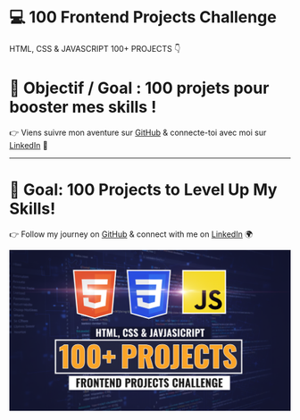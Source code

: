 # 💻 100 Frontend Projects Challenge  
HTML, CSS & JAVASCRIPT 100+ PROJECTS 👇  

# 🎯 Objectif / Goal : 100 projets pour booster mes skills !  
👉 Viens suivre mon aventure sur [GitHub](https://github.com/khadijaDr) & connecte-toi avec moi sur [LinkedIn](https://linkedin.com/in/khadijaDrider) 🚀  

---

# 🎯 Goal: 100 Projects to Level Up My Skills!  
👉 Follow my journey on [GitHub](https://github.com/khadijaDr) & connect with me on [LinkedIn](https://linkedin.com/in/khadijaDrider) 🌍  

![Course Thumbnail](/thumb.png)
